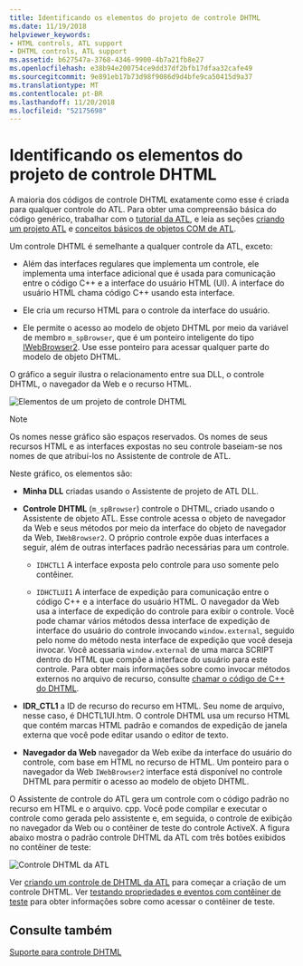 ```yaml
---
title: Identificando os elementos do projeto de controle DHTML
ms.date: 11/19/2018
helpviewer_keywords:
- HTML controls, ATL support
- DHTML controls, ATL support
ms.assetid: b627547a-3768-4346-9900-4b7a21fb8e27
ms.openlocfilehash: e38b94e200754ce9dd37df2bfb17dfaa32cafe49
ms.sourcegitcommit: 9e891eb17b73d98f9086d9d4bfe9ca50415d9a37
ms.translationtype: MT
ms.contentlocale: pt-BR
ms.lasthandoff: 11/20/2018
ms.locfileid: "52175698"
---
```

# <a name="identifying-the-elements-of-the-dhtml-control-project"></a>Identificando os elementos do projeto de controle DHTML

A maioria dos códigos de controle DHTML exatamente como esse é criada para qualquer controle do ATL. Para obter uma compreensão básica do código genérico, trabalhar com o [tutorial da ATL](../atl/active-template-library-atl-tutorial.md), e leia as seções [criando um projeto ATL](../atl/reference/creating-an-atl-project.md) e [conceitos básicos de objetos COM de ATL](../atl/fundamentals-of-atl-com-objects.md).

Um controle DHTML é semelhante a qualquer controle da ATL, exceto:

- Além das interfaces regulares que implementa um controle, ele implementa uma interface adicional que é usada para comunicação entre o código C++ e a interface do usuário HTML (UI). A interface do usuário HTML chama código C++ usando esta interface.

- Ele cria um recurso HTML para o controle da interface do usuário.

- Ele permite o acesso ao modelo de objeto DHTML por meio da variável de membro `m_spBrowser`, que é um ponteiro inteligente do tipo [IWebBrowser2](https://msdn.microsoft.com/library/aa752127.aspx). Use esse ponteiro para acessar qualquer parte do modelo de objeto DHTML.

O gráfico a seguir ilustra o relacionamento entre sua DLL, o controle DHTML, o navegador da Web e o recurso HTML.

![Elementos de um projeto de controle DHTML](../atl/media/vc52en1.gif "elementos de um projeto de controle DHTML")

> [!NOTE]
>  Os nomes nesse gráfico são espaços reservados. Os nomes de seus recursos HTML e as interfaces expostas no seu controle baseiam-se nos nomes de que atribuí-los no Assistente de controle de ATL.

Neste gráfico, os elementos são:

- **Minha DLL** criadas usando o Assistente de projeto de ATL DLL.

- **Controle DHTML** (`m_spBrowser`) controle o DHTML, criado usando o Assistente de objeto ATL. Esse controle acessa o objeto de navegador da Web e seus métodos por meio da interface do objeto de navegador da Web, `IWebBrowser2`. O próprio controle expõe duas interfaces a seguir, além de outras interfaces padrão necessárias para um controle.

   - `IDHCTL1` A interface exposta pelo controle para uso somente pelo contêiner.

   - `IDHCTLUI1` A interface de expedição para comunicação entre o código C++ e a interface do usuário HTML. O navegador da Web usa a interface de expedição do controle para exibir o controle. Você pode chamar vários métodos dessa interface de expedição de interface do usuário do controle invocando `window.external`, seguido pelo nome do método nesta interface de expedição que você deseja invocar. Você acessaria `window.external` de uma marca SCRIPT dentro do HTML que compõe a interface do usuário para este controle. Para obter mais informações sobre como invocar métodos externos no arquivo de recurso, consulte [chamar o código de C++ do DHTML](../atl/calling-cpp-code-from-dhtml.md).

- **IDR_CTL1** a ID de recurso do recurso em HTML. Seu nome de arquivo, nesse caso, é DHCTL1UI.htm. O controle DHTML usa um recurso HTML que contém marcas HTML padrão e comandos de expedição de janela externa que você pode editar usando o editor de texto.

- **Navegador da Web** navegador da Web exibe da interface do usuário do controle, com base em HTML no recurso de HTML. Um ponteiro para o navegador da Web `IWebBrowser2` interface está disponível no controle DHTML para permitir o acesso ao modelo de objeto DHTML.

O Assistente de controle do ATL gera um controle com o código padrão no recurso em HTML e o arquivo. cpp. Você pode compilar e executar o controle como gerada pelo assistente e, em seguida, o controle de exibição no navegador da Web ou o contêiner de teste do controle ActiveX. A figura abaixo mostra o padrão controle DHTML da ATL com três botões exibidos no contêiner de teste:

![Controle DHTML da ATL](../atl/media/vc52en2.gif "controle DHTML da ATL")

Ver [criando um controle de DHTML da ATL](../atl/creating-an-atl-dhtml-control.md) para começar a criação de um controle DHTML. Ver [testando propriedades e eventos com contêiner de teste](../mfc/testing-properties-and-events-with-test-container.md) para obter informações sobre como acessar o contêiner de teste.

## <a name="see-also"></a>Consulte também

[Suporte para controle DHTML](../atl/atl-support-for-dhtml-controls.md)

